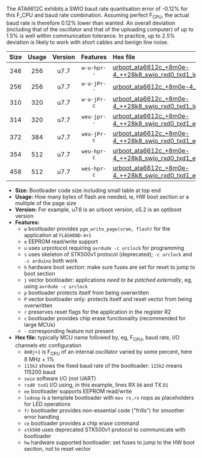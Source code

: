 The ATA6612C exhibits a SWIO baud rate quantisation error of -0.12% for this F_CPU and baud rate combination. Assuming perfect F<sub>CPU</sub>, the actual baud rate is therefore 0.12% lower than wanted. An overall deviation (including that of the oscillator and that of the uploading computer) of up to 1.5% is well within communication tolerance. In practice, up to 2.5% deviation is likely to work with short cables and benign line noise.

|Size|Usage|Version|Features|Hex file|
|:-:|:-:|:-:|:-:|:--|
|248|256|u7.7|`w-u-hpr--`|[urboot_ata6612c_+8m0e-4_++28k8_swio_rxd0_txd1_lednop_hw.hex](https://raw.githubusercontent.com/stefanrueger/urboot.hex/main/mcus/ata6612c/internal_oscillator/fcpu_+8m0e-4/br_++28k8/urboot_ata6612c_+8m0e-4_++28k8_swio_rxd0_txd1_lednop_hw.hex)|
|256|256|u7.7|`w-u-jPr--`|[urboot_ata6612c_+8m0e-4_++28k8_swio_rxd0_txd1.hex](https://raw.githubusercontent.com/stefanrueger/urboot.hex/main/mcus/ata6612c/internal_oscillator/fcpu_+8m0e-4/br_++28k8/urboot_ata6612c_+8m0e-4_++28k8_swio_rxd0_txd1.hex)|
|310|320|u7.7|`w-u-jPr-c`|[urboot_ata6612c_+8m0e-4_++28k8_swio_rxd0_txd1_lednop_fr_ce.hex](https://raw.githubusercontent.com/stefanrueger/urboot.hex/main/mcus/ata6612c/internal_oscillator/fcpu_+8m0e-4/br_++28k8/urboot_ata6612c_+8m0e-4_++28k8_swio_rxd0_txd1_lednop_fr_ce.hex)|
|314|320|u7.7|`weu-jpr--`|[urboot_ata6612c_+8m0e-4_++28k8_swio_rxd0_txd1_ee_lednop.hex](https://raw.githubusercontent.com/stefanrueger/urboot.hex/main/mcus/ata6612c/internal_oscillator/fcpu_+8m0e-4/br_++28k8/urboot_ata6612c_+8m0e-4_++28k8_swio_rxd0_txd1_ee_lednop.hex)|
|372|384|u7.7|`weu-jPr-c`|[urboot_ata6612c_+8m0e-4_++28k8_swio_rxd0_txd1_ee_lednop_fr_ce.hex](https://raw.githubusercontent.com/stefanrueger/urboot.hex/main/mcus/ata6612c/internal_oscillator/fcpu_+8m0e-4/br_++28k8/urboot_ata6612c_+8m0e-4_++28k8_swio_rxd0_txd1_ee_lednop_fr_ce.hex)|
|354|512|u7.7|`weu-hpr-c`|[urboot_ata6612c_+8m0e-4_++28k8_swio_rxd0_txd1_ee_lednop_fr_ce_hw.hex](https://raw.githubusercontent.com/stefanrueger/urboot.hex/main/mcus/ata6612c/internal_oscillator/fcpu_+8m0e-4/br_++28k8/urboot_ata6612c_+8m0e-4_++28k8_swio_rxd0_txd1_ee_lednop_fr_ce_hw.hex)|
|458|512|u7.7|`wes-hpr-c`|[urboot_ata6612c_+8m0e-4_++28k8_swio_rxd0_txd1_ee_lednop_fr_ce_stk500_hw.hex](https://raw.githubusercontent.com/stefanrueger/urboot.hex/main/mcus/ata6612c/internal_oscillator/fcpu_+8m0e-4/br_++28k8/urboot_ata6612c_+8m0e-4_++28k8_swio_rxd0_txd1_ee_lednop_fr_ce_stk500_hw.hex)|

- **Size:** Bootloader code size including small table at top end
- **Usage:** How many bytes of flash are needed, ie, HW boot section or a multiple of the page size
- **Version:** For example, u7.6 is an urboot version, o5.2 is an optiboot version
- **Features:**
  + `w` bootloader provides `pgm_write_page(sram, flash)` for the application at `FLASHEND-4+1`
  + `e` EEPROM read/write support
  + `u` uses urprotocol requiring `avrdude -c urclock` for programming
  + `s` uses skeleton of STK500v1 protocol (deprecated); `-c urclock` and `-c arduino` both work
  + `h` hardware boot section: make sure fuses are set for reset to jump to boot section
  + `j` vector bootloader: applications *need to be patched externally*, eg, using `avrdude -c urclock`
  + `p` bootloader protects itself from being overwritten
  + `P` vector bootloader only: protects itself and reset vector from being overwritten
  + `r` preserves reset flags for the application in the register R2
  + `c` bootloader provides chip erase functionality (recommended for large MCUs)
  + `-` corresponding feature not present
- **Hex file:** typically MCU name followed by, eg, F<sub>CPU</sub>, baud rate, I/O channels etc configuration
  + `8m0j+1` is F<sub>CPU</sub> of an internal oscillator varied by some percent, here 8 MHz + 1%
  + `115k2` shows the fixed baud rate of the bootloader: `115k2` means 115200 baud
  + `swio` software I/O (not UART)
  + `rxd0 txd1` I/O using, in this example, lines RX `D0` and TX `D1`
  + `ee` bootloader supports EEPROM read/write
  + `lednop` is a template bootloader with `mov rx,rx` nops as placeholders for LED operations
  + `fr` bootloader provides non-essential code ("frills") for smoother error handling
  + `ce` bootloader provides a chip erase command
  + `stk500` uses deprecated STK500v1 protocol to communicate with bootloader
  + `hw` hardware supported bootloader: set fuses to jump to the HW boot section, not to reset vector

